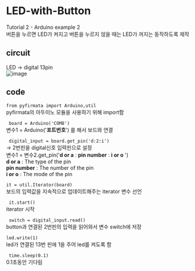 # LED-with-Button
Tutorial 2 - Arduino example 2 \
버튼을 누르면 LED가 켜지고 버튼을 누르지 않을 때는 LED가 꺼지는 동작하도록 제작


## circuit
LED -> digital 13pin \
![image](https://user-images.githubusercontent.com/79436159/108667697-1ca4dd00-751d-11eb-90b3-79945ec1a951.png)


## code
``` from pyfirmata import Arduino,util ```\
pyfirmata의 아두이노 모듈을 사용하기 위해 import함 

``` board = Arduino('COM8')``` \
변수1 = Arduino('**포트번호**') 를 해서 보드와 연결 

``` digital_input = board.get_pin('d:2:i')``` \
  -> 2번핀을 digital신호 입력핀으로 설정\
변수1 = 변수2.get_pin('**d or a** : **pin number** : **i or o** ') \
**d or a** : The type of the pin \
**pin number** : The number of the pin\
**i or o** : The mode of the pin 
 
 ``` it = util.Iterator(board) ```\
보드의 입력값을 지속적으로 업데이트해주는 iterator 변수 선언

 ``` it.start()``` \
iterator 시작

``` switch = digital_input.read()```\
button과 연결된 2번핀의 입력을 읽어와서 변수 switch에 저장

```led.write(1)```\
led가 연결된 13번 핀에 1을 주어 led를 켜도록 함

```  time.sleep(0.1) ```\
0.1초동안 기다림

